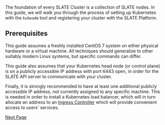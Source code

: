 The foundation of every SLATE Cluster is a collection of SLATE nodes. In this guide, we will walk you through the process of setting up Kubernetes with the `kubeadm` tool and registering your cluster with the SLATE Platform. 

## Prerequisites

This guide assumes a freshly installed CentOS 7 system on either physical hardware or a virtual machine. All techniques should generalize to other suitably modern Linux systems, but specific commands can differ.

This guide also assumes that your Kubernetes head node (or control plane) is on a publicly accessible IP address with port 6443 open, in order for the SLATE API server to communicate with your cluster.

Finally, it is strongly recommended to have at least one additional publicly accessible IP address, not currently assigned to any specific machine. This is needed in order to install a Kubernetes load balancer, which will in turn allocate an address to an [Ingress Controller](https://kubernetes.io/docs/concepts/services-networking/ingress-controllers/) which will provide convenient access to users' services.

<a href="/docs/cluster/slate-token.html">Next Page</a>